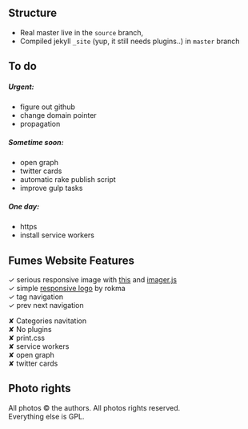 ## Structure
- Real master live in the ` source ` branch, 
- Compiled jekyll ` _site ` (yup, it still needs plugins..) in ` master ` branch


## To do

##### Urgent:
- figure out github 
- change domain pointer 
- propagation

##### Sometime soon:
- open graph
- twitter cards
- automatic rake publish script
- improve gulp tasks

##### One day:
- https
- install service workers


## Fumes Website Features  
✓ serious responsive image with [this](https://github.com/wildlyinaccurate/jekyll-responsive-image) and [imager.js](https://github.com/BBC-News/Imager.js/)  
✓ simple [responsive logo](http://codepen.io/rokma/full/pJBXbg/) by rokma  
✓ tag navigation  
✓ prev next navigation  

✘ Categories navitation  
✘ No plugins  
✘ print.css  
✘ service workers  
✘ open graph  
✘ twitter cards

## Photo rights
All photos © the authors. All photos rights reserved.  
Everything else is GPL.


